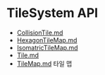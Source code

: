 # TileSystem API
* [CollisionTile.md](CollisionTile.md)
* [HexagonTileMap.md](HexagonTileMap.md)
* [IsomatricTileMap.md](IsomatricTileMap.md)
* [Tile.md](Tile.md)
* [TileMap.md](TileMap.md) 타일 맵
